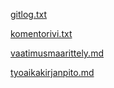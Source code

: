 



[gitlog.txt](https://github.com/tuovinenemma/ot-harjoitustyo1/blob/main/laskarit/viikko1/gitlog.txt)

[komentorivi.txt](https://github.com/tuovinenemma/ot-harjoitustyo1/blob/main/laskarit/viikko1/komentorivi.txt)

[vaatimusmaarittely.md](https://github.com/tuovinenemma/ot-harjoitustyo1/blob/main/dokumentaatio/vaatimusmaarittely.md)

[tyoaikakirjanpito.md](https://github.com/tuovinenemma/ot-harjoitustyo1/blob/main/dokumentaatio/tuntikirjanpito.md)


